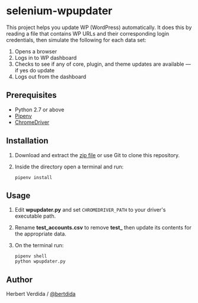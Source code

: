 # selenium-wpupdater

This project helps you update WP (WordPress) automatically. It does this by reading a file that contains WP URLs and their corresponding login credentials, then simulate the following for each data set:

1. Opens a browser
2. Logs in to WP dashboard
3. Checks to see if any of core, plugin, and theme updates are available — if yes do update
4. Logs out from the dashboard

## Prerequisites

- Python 2.7 or above
- [Pipenv](https://github.com/pypa/pipenv)
- [ChromeDriver](http://chromedriver.chromium.org/downloads)

## Installation

1. Download and extract the [zip file](https://github.com/bertdida/selenium-wpupdater/archive/master.zip) or use Git to clone this repository.
2. Inside the directory open a terminal and run:

    ```shell
    pipenv install
    ```

## Usage

1. Edit **wpupdater.py** and set `CHROMEDRIVER_PATH` to your driver's executable path.
2. Rename **test_accounts.csv** to remove **test_** then update its contents for the appropriate data.
3. On the terminal run:

   ```shell
   pipenv shell
   python wpupdater.py
   ```

## Author

Herbert Verdida / [@bertdida](https://twitter.com/bertdida)

